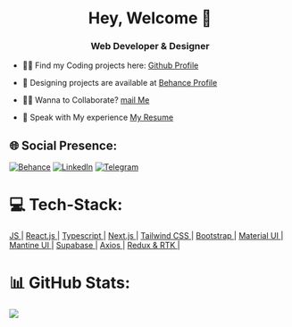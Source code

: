 <h1 align="center"> Hey, Welcome 👋</h1>

<h3 align="center">Web Developer & Designer</h3>

</p>

- 👨‍💻 Find my Coding projects here: [Github Profile](https://github.com/tinsaye-simeneh)<br>

- 👜 Designing projects are available at [Behance Profile](https://www.behance.net/tinsayesimeneh)<br>

- 🙋‍♂️ Wanna to Collaborate? [mail Me](mailto:tinsayesimeneh608@gmail.com)<br>

- 📄 Speak with My experience [My Resume](https://docs.google.com/document/d/1tirjgC8zwwyTr3W4MDJl8XVTRcaov6MAPgRTD2S-Jyc/edit?usp=sharing)<br>

## 🌐 Social Presence:

[![Behance](https://img.shields.io/badge/Behance-1769ff?logo=behance&logoColor=white)](https://behance.net/tinsayesimeneh) [![LinkedIn](https://img.shields.io/badge/LinkedIn-%230077B5.svg?logo=linkedin&logoColor=white)](https://linkedin.com/in/tinsayesimeneh)
[![Telegram](https://img.shields.io/badge/Telegram-%230077B5.svg?logo=telegram&logoColor=white)](https://t.me/TinsayeSimeneh) 

# 💻 Tech-Stack:

<div align="left">
    <a href="https://developer.mozilla.org/en-US/docs/Web/JavaScript" target="_blank" rel="noreferrer">
       JS
    </a>  |
    <a href="https://www.reactjs.org/" target="_blank" rel="noreferrer"> React.js
    </a> | 
    <a href="https://www.typescriptlang.org/" target="_blank" rel="noreferrer"> Typescript
    </a> | 
   <a href="https://nextjs.org/" target="_blank" rel="noreferrer">
        Next.js
    </a> | 
    <a href="https://tailwindcss.com/" target="_blank" rel="noreferrer"> Tailwind CSS
    </a> | 
      <a href="https://getbootstrap.com" target="_blank" rel="noreferrer"> Bootstrap
    </a> | 
     <a href="https://mui.com/" target="_blank" rel="noreferrer"> Material UI
    </a> | 
    <a href="https://mantine.dev/" target="_blank" rel="noreferrer">
        Mantine UI
    </a> | 
    <a href="https://supabase.io/" target="_blank" rel="noreferrer"> Supabase
    </a> | 
    <a href="https://axios-http.com/" target="_blank" rel="noreferrer"> Axios
    </a> | 
    <a href="https://redux.js.org/" target="_blank" rel="noreferrer">
        Redux & RTK
    </a> | 
</div>



# 📊 GitHub Stats:
![](https://github-readme-streak-stats.herokuapp.com/?user=tinsaye-simeneh&theme=dark&hide_border=false)<br/>


